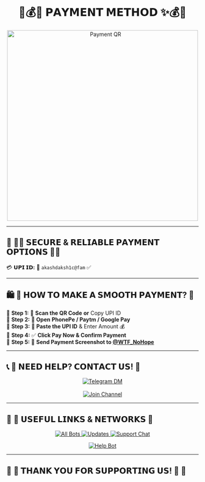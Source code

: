 <h1 align="center">💎💰✨ 𝗣𝗔𝗬𝗠𝗘𝗡𝗧 𝗠𝗘𝗧𝗛𝗢𝗗 ✨💰💎</h1>

<p align="center">
  <img src="https://files.catbox.moe/rrmiph.jpg" alt="Payment QR" width="500">
</p>

---

## 🏦 **🔹🔸 𝗦𝗘𝗖𝗨𝗥𝗘 & 𝗥𝗘𝗟𝗜𝗔𝗕𝗟𝗘 𝗣𝗔𝗬𝗠𝗘𝗡𝗧 𝗢𝗣𝗧𝗜𝗢𝗡𝗦 🔸🔹**  
💳 **𝗨𝗣𝗜 𝗜𝗗:** 🎯 `akashdaksh1c@fam` ✅  

---

## 🛍️ **🌟 𝗛𝗢𝗪 𝗧𝗢 𝗠𝗔𝗞𝗘 𝗔 𝗦𝗠𝗢𝗢𝗧𝗛 𝗣𝗔𝗬𝗠𝗘𝗡𝗧? 🌟**  
🔹 **Step 1:** 📸 **Scan the QR Code** **or** Copy UPI ID  
🔹 **Step 2:** 📱 **Open** **PhonePe / Paytm / Google Pay**  
🔹 **Step 3:** 📝 **Paste the UPI ID** & Enter Amount 💰  
🔹 **Step 4:** ✅ **Click Pay Now & Confirm Payment**  
🔹 **Step 5:** 📩 **Send Payment Screenshot to [@WTF_NoHope](https://t.me/WTF_NoHope)**  

---

## 📞 **💠 𝗡𝗘𝗘𝗗 𝗛𝗘𝗟𝗣? 𝗖𝗢𝗡𝗧𝗔𝗖𝗧 𝗨𝗦! 💠**  
<p align="center">
  <a href="https://t.me/WTF_NoHope">
    <img src="https://img.shields.io/badge/💬%20Chat%20With%20Me-%2300BFFF?style=for-the-badge&logo=telegram" alt="Telegram DM">
  </a>
  <br><br>
  <a href="https://t.me/AnanyaBots">
    <img src="https://img.shields.io/badge/📢%20Join%20Our%20Official%20Channel-%23FF4500?style=for-the-badge&logo=telegram" alt="Join Channel">
  </a>
</p>

---

## 🎯 **🌈 𝗨𝗦𝗘𝗙𝗨𝗟 𝗟𝗜𝗡𝗞𝗦 & 𝗡𝗘𝗧𝗪𝗢𝗥𝗞𝗦 🌈**  
<p align="center">
  <a href="https://t.me/AnanyaBots">
    <img src="https://img.shields.io/badge/🤖%20All%20Bots-%2300BFFF?style=for-the-badge&logo=telegram" alt="All Bots">
  </a>
  <a href="https://t.me/AnanyaBots">
    <img src="https://img.shields.io/badge/🚀%20Updates-%23FFD700?style=for-the-badge&logo=telegram" alt="Updates">
  </a>
  <a href="https://t.me/AnanyaBotSupport">
    <img src="https://img.shields.io/badge/💬%20Support%20Chat-%23FF69B4?style=for-the-badge&logo=telegram" alt="Support Chat">
  </a>
</p>

<p align="center">
  <a href="https://t.me/AnanyaBotSupport
<p align="center">
  <a href="https://t.me/CONTECT_OWNR_ROBOT">
    <img src="https://img.shields.io/badge/🤖%20Help%20Bot-%23FF0000?style=for-the-badge&logo=telegram" alt="Help Bot">
  </a>
</p>

---

## 🌟 **💖 𝗧𝗛𝗔𝗡𝗞 𝗬𝗢𝗨 𝗙𝗢𝗥 𝗦𝗨𝗣𝗣𝗢𝗥𝗧𝗜𝗡𝗚 𝗨𝗦! 💖** 🌟
